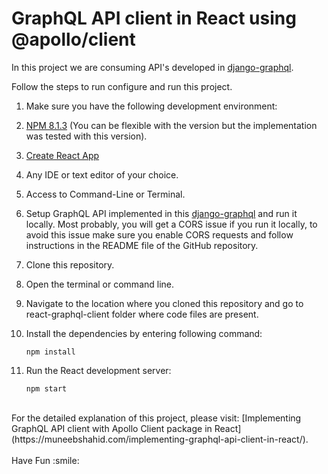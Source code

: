 # GraphQL API client in React using @apollo/client

In this project we are consuming API's developed in [django-graphql](https://github.com/muneeb706/django-graphql).

Follow the steps to run configure and run this project.

1.  Make sure you have the following development environment:
  1.  [NPM 8.1.3](https://www.npmjs.com/) (You can be flexible with the version but the implementation was tested with this version).
  1.  [Create React App](https://reactjs.org/docs/create-a-new-react-app.html)
  1.  Any IDE or text editor of your choice.
  1.  Access to Command-Line or Terminal.
  1.  Setup GraphQL API implemented in this [django-graphql](https://github.com/muneeb706/django-graphql) and run it locally. 
      Most probably, you will get a CORS issue if you run it locally, to avoid this issue make 
      sure you enable CORS requests and follow instructions in the README file of the GitHub repository.

1.  Clone this repository.
1.  Open the terminal or command line.
1.  Navigate to the location where you cloned this repository and go to react-graphql-client folder where code files are present.
1.  Install the dependencies by entering following command:
 
      `npm install`
      
1.  Run the React development server:

      `npm start`
<br>
For the detailed explanation of this project, please visit:
[Implementing GraphQL API client with Apollo Client package in React](https://muneebshahid.com/implementing-graphql-api-client-in-react/).
<br>
<br>
Have Fun :smile:      
